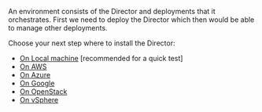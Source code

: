An environment consists of the Director and deployments that it orchestrates. First we need to deploy the Director which then would be able to manage other deployments.

Choose your next step where to install the Director:

- [On Local machine](bosh-lite.md) [recommended for a quick test]
- [On AWS](init-aws.md)
- [On Azure](init-azure.md)
- [On Google](init-google.md)
- [On OpenStack](init-openstack.md)
- [On vSphere](init-vsphere.md)
